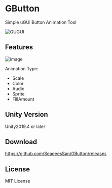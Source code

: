 # GButton
Simple uGUI Button Animation Tool

![GUGUI](https://user-images.githubusercontent.com/68797964/111869023-9ca95000-89c0-11eb-8cac-f3d4165b853b.gif)

## Features
![image](https://user-images.githubusercontent.com/68797964/111892350-061b7400-8a3e-11eb-9e51-e71a3a0d6b4a.png)
  
Animation Type:
- Scale
- Color
- Audio
- Sprite
- FillAmount

## Unity Version
Unity2019.4 or later

## Download
https://github.com/SeaeeesSan/GButton/releases

## License
MIT License
